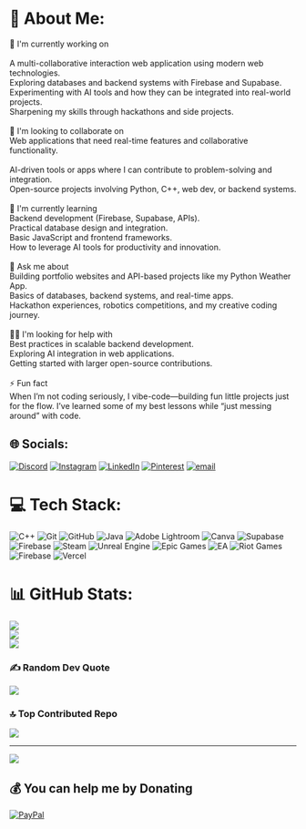 # 💫 About Me:
🔭 I'm currently working on<br><br>A multi-collaborative interaction web application using modern web technologies.<br>Exploring databases and backend systems with Firebase and Supabase.<br>Experimenting with AI tools and how they can be integrated into real-world projects.<br>Sharpening my skills through hackathons and side projects.<br><br>🤝 I'm looking to collaborate on<br>Web applications that need real-time features and collaborative functionality.<br><br>AI-driven tools or apps where I can contribute to problem-solving and integration.<br>Open-source projects involving Python, C++, web dev, or backend systems.<br><br>🌱 I'm currently learning<br>Backend development (Firebase, Supabase, APIs).<br>Practical database design and integration.<br>Basic JavaScript and frontend frameworks.<br>How to leverage AI tools for productivity and innovation.<br><br>💬 Ask me about<br>Building portfolio websites and API-based projects like my Python Weather App.<br>Basics of databases, backend systems, and real-time apps.<br>Hackathon experiences, robotics competitions, and my creative coding journey.<br><br>🙋‍♂️ I'm looking for help with<br>Best practices in scalable backend development.<br>Exploring AI integration in web applications.<br>Getting started with larger open-source contributions.<br><br>⚡ Fun fact<br>When I’m not coding seriously, I vibe-code—building fun little projects just for the flow. I’ve learned some of my best lessons while “just messing around” with code.


## 🌐 Socials:
[![Discord](https://img.shields.io/badge/Discord-%237289DA.svg?logo=discord&logoColor=white)](https://discord.gg/arK5u8Cy) [![Instagram](https://img.shields.io/badge/Instagram-%23E4405F.svg?logo=Instagram&logoColor=white)](https://instagram.com/parthjkr) [![LinkedIn](https://img.shields.io/badge/LinkedIn-%230077B5.svg?logo=linkedin&logoColor=white)](https://linkedin.com/in/parthjakar) [![Pinterest](https://img.shields.io/badge/Pinterest-%23E60023.svg?logo=Pinterest&logoColor=white)](https://pinterest.com/kookkieejkr) [![email](https://img.shields.io/badge/Email-D14836?logo=gmail&logoColor=white)](mailto:parthjaakar2006@gmail.com) 

# 💻 Tech Stack:
![C++](https://img.shields.io/badge/c++-%2300599C.svg?style=flat&logo=c%2B%2B&logoColor=white) ![Git](https://img.shields.io/badge/git-%23F05033.svg?style=flat&logo=git&logoColor=white) ![GitHub](https://img.shields.io/badge/github-%23121011.svg?style=flat&logo=github&logoColor=white) ![Java](https://img.shields.io/badge/java-%23ED8B00.svg?style=flat&logo=openjdk&logoColor=white) ![Adobe Lightroom](https://img.shields.io/badge/Adobe%20Lightroom-31A8FF.svg?style=flat&logo=Adobe%20Lightroom&logoColor=white) ![Canva](https://img.shields.io/badge/Canva-%2300C4CC.svg?style=flat&logo=Canva&logoColor=white) ![Supabase](https://img.shields.io/badge/Supabase-3ECF8E?style=flat&logo=supabase&logoColor=white) ![Firebase](https://img.shields.io/badge/firebase-a08021?style=flat&logo=firebase&logoColor=ffcd34) ![Steam](https://img.shields.io/badge/steam-%23000000.svg?style=flat&logo=steam&logoColor=white) ![Unreal Engine](https://img.shields.io/badge/unrealengine-%23313131.svg?style=flat&logo=unrealengine&logoColor=white) ![Epic Games](https://img.shields.io/badge/epicgames-%23313131.svg?style=flat&logo=epicgames&logoColor=white) ![EA](https://img.shields.io/badge/ea-%23000000.svg?style=flat&logo=ea&logoColor=white) ![Riot Games](https://img.shields.io/badge/riotgames-D32936.svg?style=flat&logo=riotgames&logoColor=white) ![Firebase](https://img.shields.io/badge/firebase-%23039BE5.svg?style=flat&logo=firebase) ![Vercel](https://img.shields.io/badge/vercel-%23000000.svg?style=flat&logo=vercel&logoColor=white)
# 📊 GitHub Stats:
![](https://github-readme-stats.vercel.app/api?username=Parthx23&theme=onedark&hide_border=false&include_all_commits=false&count_private=false)<br/>
![](https://nirzak-streak-stats.vercel.app/?user=Parthx23&theme=onedark&hide_border=false)<br/>
![](https://github-readme-stats.vercel.app/api/top-langs/?username=Parthx23&theme=onedark&hide_border=false&include_all_commits=false&count_private=false&layout=compact)

### ✍️ Random Dev Quote
![](https://quotes-github-readme.vercel.app/api?type=horizontal&theme=merko)

### 🔝 Top Contributed Repo
![](https://github-contributor-stats.vercel.app/api?username=Parthx23&limit=5&theme=tokyonight&combine_all_yearly_contributions=true)

---
[![](https://visitcount.itsvg.in/api?id=Parthx23&icon=2&color=13)](https://visitcount.itsvg.in)

  ## 💰 You can help me by Donating
  [![PayPal](https://img.shields.io/badge/PayPal-00457C?style=for-the-badge&logo=paypal&logoColor=white)](https://paypal.me/parthjkr) 

  
<!-- Proudly created with GPRM ( https://gprm.itsvg.in ) -->
